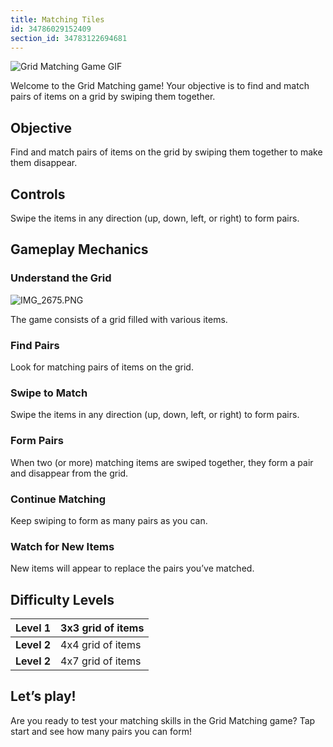 ```yaml
---
title: Matching Tiles
id: 34786029152409
section_id: 34783122694681
---
```

![Grid Matching Game GIF](https://help.studycat.com/hc/article_attachments/34965697809049)


Welcome to the Grid Matching game! Your objective is to find and match pairs of items on a grid by swiping them together.


## Objective


Find and match pairs of items on the grid by swiping them together to make them disappear.


## Controls


Swipe the items in any direction (up, down, left, or right) to form pairs.


## Gameplay Mechanics


### Understand the Grid


![IMG_2675.PNG](https://help.studycat.com/hc/article_attachments/34786044757657)


The game consists of a grid filled with various items.


### Find Pairs


Look for matching pairs of items on the grid.


### Swipe to Match


Swipe the items in any direction (up, down, left, or right) to form pairs.


### Form Pairs


When two (or more) matching items are swiped together, they form a pair and disappear from the grid.


### Continue Matching


Keep swiping to form as many pairs as you can.


### Watch for New Items


New items will appear to replace the pairs you’ve matched.


## Difficulty Levels




| **Level 1** | 3x3 grid of items |
| --- | --- |
| **Level 2** | 4x4 grid of items |
| **Level 2** | 4x7 grid of items |


## Let’s play!


Are you ready to test your matching skills in the Grid Matching game? Tap start and see how many pairs you can form!

